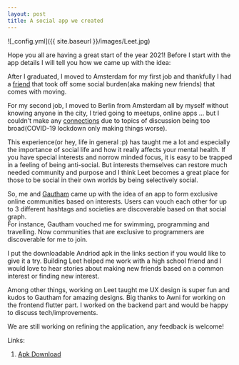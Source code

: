 ```yaml
---
layout: post
title: A social app we created
---
```


![_config.yml]({{ site.baseurl }}/images/Leet.jpg)


Hope you all are having a great start of the year 2021! 
Before I start with the app details I will tell you how we came up with the idea:

After I graduated, I moved to Amsterdam for my first job and thankfully I had a <a href="https://www.instagram.com/arihantgupta0/">friend</a> that took off some social burden(aka making new friends) that comes with moving. 

For my second job, I moved to Berlin from Amsterdam all by myself without knowing anyone in the city,
I tried going to meetups, online apps ... but I couldn't make any <a href="https://www.youtube.com/watch?v=iJUM11goXAU">connections</a> due to topics of discussion being too broad(COVID-19 lockdown only making things worse).

This experience(or hey, life in general :p) has taught me a lot and especially the importance of social life and how it really affects your mental health. If you have special interests and norrow minded focus, it is easy to be trapped in a feeling of being anti-social. But interests themselves can restore much needed community and purpose and I think Leet becomes a great place for those to be social in their own worlds by being selectively social.

So, me and <a href="https://www.instagram.com/one.gautham/Gautham">Gautham</a> came up with the idea of an app to form exclusive online communities based on interests. Users can vouch each other for up to 3 different hashtags and societies are discoverable based on that social graph.<br>
For instance, Gautham vouched me for swimming, programming and travelling. Now communities that are exclusive to programmers are discoverable for me to join.

I put the downloadable Andriod apk in the links section if you would like to give it a try. Building Leet helped me work with a high school friend and I would love to hear stories about making new friends based on a common interest or finding new interest.

Among other things, working on Leet taught me UX design is super fun and kudos to Gautham for amazing designs. Big thanks to Awni for working on the frontend flutter part. I worked on the backend part and would be happy to discuss tech/improvements.

We are still working on refining the application, any feedback is welcome!

Links:
1. <a href="https://drive.google.com/file/d/1WRTALMLjoiohmbtAjPv8hDsdHGxX518y/view?usp=sharing">Apk Download</a>